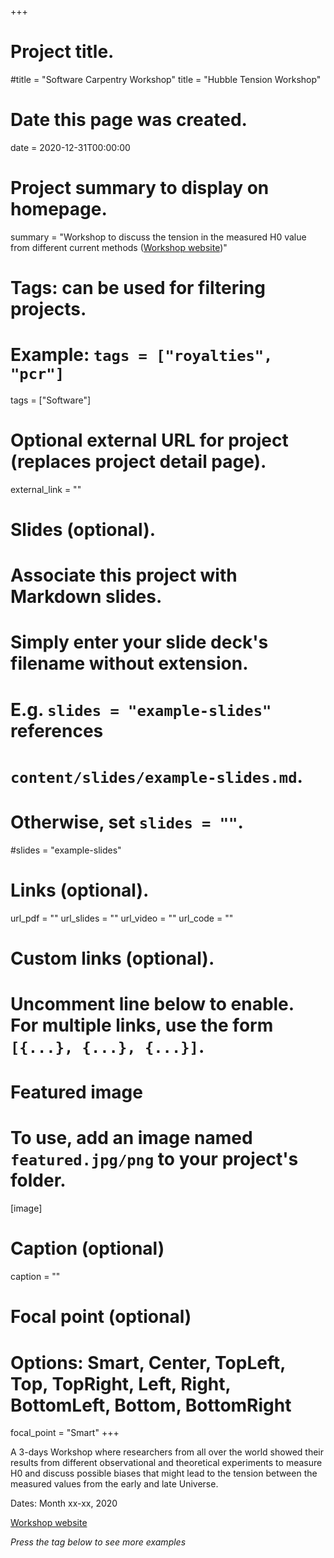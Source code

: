 +++
# Project title.
#title = "Software Carpentry Workshop"
title = "Hubble Tension Workshop"

# Date this page was created.
date = 2020-12-31T00:00:00

# Project summary to display on homepage.
summary = "Workshop to discuss the tension in the measured H0 value from different current methods ([Workshop website](xxx))"

# Tags: can be used for filtering projects.
# Example: `tags = ["royalties", "pcr"]`
tags = ["Software"]

# Optional external URL for project (replaces project detail page).
external_link = ""

# Slides (optional).
#   Associate this project with Markdown slides.
#   Simply enter your slide deck's filename without extension.
#   E.g. `slides = "example-slides"` references 
#   `content/slides/example-slides.md`.
#   Otherwise, set `slides = ""`.
#slides = "example-slides"

# Links (optional).
url_pdf = ""
url_slides = ""
url_video = ""
url_code = ""

# Custom links (optional).
#   Uncomment line below to enable. For multiple links, use the form `[{...}, {...}, {...}]`.


# Featured image
# To use, add an image named `featured.jpg/png` to your project's folder. 
[image]
  # Caption (optional)
  caption = ""
  
  # Focal point (optional)
  # Options: Smart, Center, TopLeft, Top, TopRight, Left, Right, BottomLeft, Bottom, BottomRight
  focal_point = "Smart"
+++

A 3-days Workshop where researchers from all over the world showed their results from different observational and theoretical experiments to measure H0 and discuss possible biases that might lead to the tension between the measured values from the early and late Universe.

Dates: Month xx-xx, 2020

[Workshop website](xxx)

_Press the tag below to see more examples_
